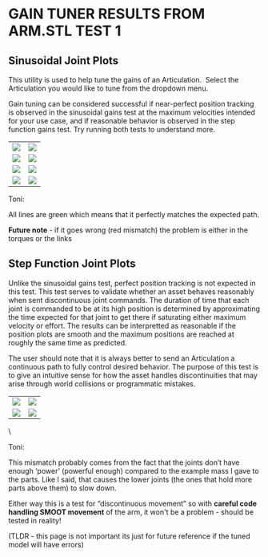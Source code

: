 # GAIN TUNER RESULTS FROM ARM.STL TEST 1


## Sinusoidal Joint Plots

This utility is used to help tune the gains of an Articulation.  Select the Articulation you would like to tune from the dropdown menu.

Gain tuning can be considered successful if near-perfect position tracking is observed in the sinusoidal gains test at the maximum velocities intended for your use case, and if reasonable behavior is observed in the step function gains test. Try running both tests to understand more.

|                                                                                                                                                                                                                             |                                                                                                                                                                                                                             |
| --------------------------------------------------------------------------------------------------------------------------------------------------------------------------------------------------------------------------- | --------------------------------------------------------------------------------------------------------------------------------------------------------------------------------------------------------------------------- |
| ![](https://lh7-rt.googleusercontent.com/docsz/AD_4nXeUT0sLHyvc4MTTh3AwWhLtwluoA1z_L-JAk1IRIkLy3045XCJSsd7JcO_o79NwyQj01gv5ZeSdqREt8NQdZSy4BXPCYuFPKy1cftalNfFG0g3PHjN63ZxJIgWR_OS_mFZwFGnJYg?key=p0q-lc9JwWPKyk6l9eZiBNIp) | ![](https://lh7-rt.googleusercontent.com/docsz/AD_4nXdbSeBxPIne1as6C1yLuzyJvi07nypxcZzLR3Cue4hWk8wxZKPT3sowaOdbfO9iv2gGIzldQK4Ai3y6dTAh2-kM3Z5G9TmtQQnK31yC30Q11EYHDEPXfrma5ylLna5-CX8MGGua?key=p0q-lc9JwWPKyk6l9eZiBNIp)   |
| ![](https://lh7-rt.googleusercontent.com/docsz/AD_4nXdhrVdz6J5pZwzVCiHFAVQStd43jc4hxO4KiGgiq4NLXh09fN-CAwJJNGIt0gy0dVSqord98E7ppCuQxpxAaRR4WWAZsu26uJSqbJe0LXmLJyot5Un9u5KJoyM1MzdW2QXeJbnF?key=p0q-lc9JwWPKyk6l9eZiBNIp)   | ![](https://lh7-rt.googleusercontent.com/docsz/AD_4nXcTw8VNhGNLphc5wJLBX3Ba3CdITXtnCCOwES5c8yoFNASKkQ5wxxy_j11rdHGp5HJT2CKVlrH7MWH9pkY9tKORdSZYXb0xe3HG8-BZPxgIgiTpbGV1OXT5npVtoswiOC1YcA1rWw?key=p0q-lc9JwWPKyk6l9eZiBNIp) |
| ![](https://lh7-rt.googleusercontent.com/docsz/AD_4nXeVhDYI-E0IbemYRRL97txHFOh89AKVYEsFbvxDeGIuq_sD8I-TR0QMPdGnyX1k-NMJuBY8waJLjiCUxVzzkPPFS25mOQVBhyq8GuZmLMlpSkMWSy4wyMM_TTlZKA5nhZfDqxriIA?key=p0q-lc9JwWPKyk6l9eZiBNIp) | ![](https://lh7-rt.googleusercontent.com/docsz/AD_4nXfVsmaQzRNYSZdmiytAsgAIVdnwzu0R0hdEcwNKTEQdthj5EgSvcCdfrGKEfU6q_IhINLLxoaxoQa8ljV0_DgSp3SsV7rxR0bshNY54mXg-vnRHxAOfPky1ByrmmdB1cvbCIZCS?key=p0q-lc9JwWPKyk6l9eZiBNIp)   |
| ![](https://lh7-rt.googleusercontent.com/docsz/AD_4nXd5wK91nhyzDBePQQy6Ugw5brbt968qUgGPSlpa8xcuaf8p2HZ7W9fvXFeinzw2qjD6H3Dka9KgJsLnJImDACY0UPROqKXRuYu0Xlvef0D36zG7SqLOQIBOuwCi8GBZR3esn4RkAw?key=p0q-lc9JwWPKyk6l9eZiBNIp) | ![](https://lh7-rt.googleusercontent.com/docsz/AD_4nXfo-ah1_lYOQ8OsZFPw-TBj_-cbOqEnsIj9WaFI9cRf2LdzasLFPbouGQwXLAaCST5qq2OstJDAIMS5EgOGkXjA4fd-y1jvJFfdtU0uYr-gKW5Ms028gcuKKB01Ybk7tDZPNJxMrg?key=p0q-lc9JwWPKyk6l9eZiBNIp) |

Toni:

All lines are green which means that it perfectly matches the expected path.

**Future note** - if it goes wrong (red mismatch) the problem is either in the torques or the links

## Step Function Joint Plots

Unlike the sinusoidal gains test, perfect position tracking is not expected in this test. This test serves to validate whether an asset behaves reasonably when sent discontinuous joint commands. The duration of time that each joint is commanded to be at its high position is determined by approximating the time expected for that joint to get there if saturating either maximum velocity or effort. The results can be interpretted as reasonable if the position plots are smooth and the maximum positions are reached at roughly the same time as predicted.

The user should note that it is always better to send an Articulation a continuous path to fully control desired behavior. The purpose of this test is to give an intuitive sense for how the asset handles discontinuities that may arise through world collisions or programmatic mistakes. 

|                                                                                                                                                                                                                           |                                                                                                                                                                                                                             |
| ------------------------------------------------------------------------------------------------------------------------------------------------------------------------------------------------------------------------- | --------------------------------------------------------------------------------------------------------------------------------------------------------------------------------------------------------------------------- |
| ![](https://lh7-rt.googleusercontent.com/docsz/AD_4nXd_tGlAtBjNiyTROIfPHRoJ-c1mLEj6fsAzbZuWbP8QS878f9qbnKPjzUHEtbSy_FFQsaZ78KEZwHNAb1GPncwI9vZQzjlQzYwNBNgVTvdivStqdeU24t-kEFd4jkZ8RgbNTeku?key=p0q-lc9JwWPKyk6l9eZiBNIp) | ![](https://lh7-rt.googleusercontent.com/docsz/AD_4nXe27ESycCzGdHrlIHTZlRz4O67Ib4_TSdZVc76UXoPgqGyWBgRhZNwbsT_KTahHAqp5RmCm0fClH8lpLW0RiDMjJ1stn_Z6KJK4Dh_c7tNCDjUxsh4WvNzPEjTd14ZeoOcdXe5TNw?key=p0q-lc9JwWPKyk6l9eZiBNIp) |
| ![](https://lh7-rt.googleusercontent.com/docsz/AD_4nXeFxQMgm4J_QmrQhU_fy7jJs5ERxeifioT54mNbTHJ3t-Cx1QVm2eXmP1hRwwcWDtRz0OkLxDLjJVLJ4jjREQ0Yd1V_-4rXnqz-mlWGwenFJZ8CTdddZJFL1PrDaijVh3HPGIRN?key=p0q-lc9JwWPKyk6l9eZiBNIp) | ![](https://lh7-rt.googleusercontent.com/docsz/AD_4nXfBiT6GHodAedx_z_lj8cPRS1rk2SBi2m63fhAyFHRQWL9ZCIIYWjrIB6fBKUdZMSERYCkFuqrnPWnJ3pwQe-N-5X5ktvfOBdXHsM4s363PmbqInW-X2S2TUNCFagcJqbzwbGsK0g?key=p0q-lc9JwWPKyk6l9eZiBNIp) |

\


Toni:

This mismatch probably comes from the fact that the joints don’t have enough ‘power’ (powerful enough) compared to the example mass I gave to the parts. Like I said, that causes the lower joints (the ones that hold more parts above them) to slow down. 

Either way this is a test for “discontinuous movement” so with **careful code handling SMOOT movement** of the arm, it won't be a problem - should be tested in reality!

(TLDR - this page is not important its just for future reference if the tuned model will have errors)

